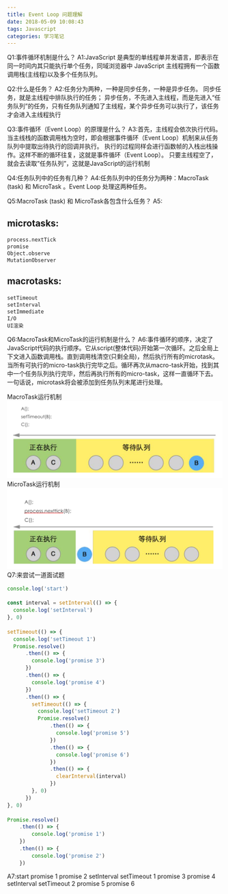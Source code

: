 ```yaml
---
title: Event Loop 问题理解
date: 2018-05-09 10:08:43
tags: Javascript
categories: 学习笔记
---
```

Q1:事件循环机制是什么？
A1:JavaScript 是典型的单线程单并发语言，即表示在同一时间内其只能执行单个任务，同域浏览器中 JavaScript 主线程拥有一个函数调用栈(主线程)以及多个任务队列。

Q2:什么是任务？
A2:任务分为两种，一种是同步任务，一种是异步任务。
      同步任务，就是主线程中排队执行的任务；
      异步任务，不先进入主线程，而是先进入“任务队列”的任务，只有任务队列通知了主线程，某个异步任务可以执行了，该任务才会进入主线程执行

Q3:事件循环（Event Loop）的原理是什么？
A3:首先，主线程会依次执行代码。
    当主线栈的函数调用栈为空时，即会根据事件循环（Event Loop）机制来从任务队列中提取出待执行的回调并执行。
    执行的过程同样会进行函数帧的入栈出栈操作。这样不断的循环往复，这就是事件循环（Event Loop）。
    只要主线程空了，就会去读取”任务队列”，这就是JavaScript的运行机制

Q4:任务队列中的任务有几种？
A4:任务队列中的任务分为两种：MacroTask (task) 和 MicroTask 。Event Loop 处理这两种任务。

Q5:MacroTask (task) 和 MicroTask各包含什么任务？
A5: 
## microtasks:
    process.nextTick
    promise
    Object.observe
    MutationObserver
## macrotasks:
    setTimeout
    setInterval
    setImmediate
    I/O
    UI渲染

Q6:MacroTask和MicroTask的运行机制是什么？
A6:事件循环的顺序，决定了JavaScript代码的执行顺序。它从script(整体代码)开始第一次循环。之后全局上下文进入函数调用栈。直到调用栈清空(只剩全局)，然后执行所有的microtask。当所有可执行的micro-task执行完毕之后。循环再次从macro-task开始，找到其中一个任务队列执行完毕，然后再执行所有的micro-task，这样一直循环下去。
一句话说，microtask将会被添加到任务队列末尾进行处理。

MacroTask运行机制
![MacroTask运行机制](https://github.com/kaisa911/studyNotes/blob/master/public/image/macroTask.png?raw=true)
MicroTask运行机制
![MicroTask运行机制](https://github.com/kaisa911/studyNotes/blob/master/public/image/microTask.png?raw=true)
Q7:来尝试一道面试题
```javascript
console.log('start')

const interval = setInterval(() => {  
  console.log('setInterval')
}, 0)

setTimeout(() => {  
  console.log('setTimeout 1')
  Promise.resolve()
      .then(() => {
        console.log('promise 3')
      })
      .then(() => {
        console.log('promise 4')
      })
      .then(() => {
        setTimeout(() => {
          console.log('setTimeout 2')
          Promise.resolve()
              .then(() => {
                console.log('promise 5')
              })
              .then(() => {
                console.log('promise 6')
              })
              .then(() => {
                clearInterval(interval)
              })
        }, 0)
      })
}, 0)

Promise.resolve()
    .then(() => {  
        console.log('promise 1')
    })
    .then(() => {
        console.log('promise 2')
    })
```
A7:start 
promise 1 
promise 2 
setInterval 
setTimeout 1 
promise 3 
promise 4 
setInterval 
setTimeout 2 
promise 5 
promise 6